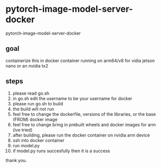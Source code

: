 # pytorch-image-model-server-docker
pytorch-image-model-server-docker

## goal 
containerize this in docker container running on arm64/v8
for vidia jetson nano or an nvidia tx2

## steps
1. please read go.sh
1. in go.sh edit the username to be your username for docker
1. please run go.sh to build
1. the build will not run
1. feel free to change the dockerfile, versions of the libraries, or the base (FROM) docker image
1. feel free to change bring in prebuilt wheels and docker images for arm (ive tried)
1. after building, please run the docker container on nvidia arm device
1. ssh into docker container
1. run model.py
1. if model.py runs succesfully then it is a success

thank you.


